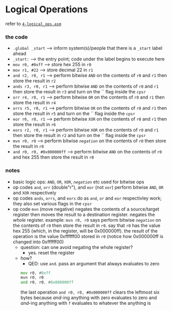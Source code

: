 # Logical Operations
refer to [`4-logical_ops.asm`](./4-logical_ops.asm)

### the code
* `.global _start` --> inform system(s)/people that there is a `_start` label ahead 
* `_start:` --> the entry point; code under the label begins to execute here
*    `mov r0, #0xff` --> store hex 255 in `r0`
*    `mov r1, #22` --> store decimal 22 in `r1`
*    `and r2, r0, r1` --> perform bitwise `AND` on the contents of `r0` and `r1` then store the result in `r2`
*    `ands r3, r0, r1` --> perform bitwise `AND` on the contents of `r0` and `r1` then store the result in `r3` and turn on the `` flag inside the `cpsr`
*    `orr r4, r0, r1` --> perform bitwise `OR` on the contents of `r0` and `r1` then store the result in `r4`
*    `orrs r5, r0, r1` --> perform bitwise `OR` on the contents of `r0` and `r1` then store the result in `r5` and turn on the `` flag inside the `cpsr`
*    `eor r6, r0, r1` --> perform bitwise `XOR` on the contents of `r0` and `r1` then store the result in `r6`
*    `eors r2, r0, r1` --> perform bitwise `XOR` on the contents of `r0` and `r1` then store the result in `r2` and turn on the `` flag inside the `cpsr`
*    `mvn r0, r0` --> perform bitwise _`negation`_ on the contents of `r0` then store the result in `r0`
*    `and r0, r0, #0x000000ff` --> perform bitwise `AND` on the contents of `r0` and hex 255 then store the result in `r0`

### notes
* basic logic ops: `AND`, `OR`, `XOR`, _`negation`_ etc used for bitwise ops
* op codes `and`, `orr` (double"r"), and `eor` (not `xor`) perform bitwise `AND`, `OR` and `XOR` respectively
* op codes `ands`, `orrs`, and `eors` do as `and`, `or` and `eor` respectivley work; they also set various flags in the `cpsr`
* op code `mvn` (move negative) negates the contents of a source/target register then moves the result to a destination register. negates the _whole_ register. example: `mvn r0, r0` says perform bitwise _`negation`_ on the contents of `r0` then store the result in `r0`. say that `r0` has the value hex 255 (which, in the register, will be 0x000000ff). the result of the operation is the value 0xffffff00 stored in `r0` (notice how 0x000000ff is changed into 0xffffff00)
    * question: can one avoid negating the whole register?
        * yes. reset the register 
    * how?
        * QED: use `and`. pass an argument that always evaluates to zero
        ~~~asm
        mov r0, #0xff
        mvn r0, r0
        and r0, r0, #0x000000ff
        ~~~
        the last operation `and r0, r0, #0x000000ff` clears the leftmost six bytes because _and_-ing anything with zero evaluates to zero and _and_-ing anything with `f` evaluates to whatever the anything is 
